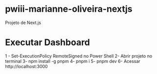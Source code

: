 # pwiii-marianne-oliveira-nextjs
Projeto de Next.js

# Executar Dashboard
1 - Set-ExecutionPolicy RemoteSigned no Power Shell
2- Abrir projeto no terminal 
3- npm install -g pnpm
4- pnpm i
5- pnpm dev
6- Acessar http://localhost:3000
